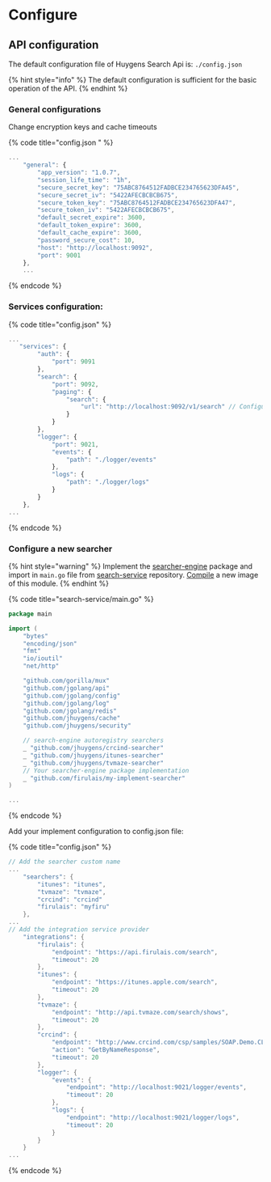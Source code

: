 # Configure

## API configuration

The default configuration file of Huygens Search Api is: `./config.json`

{% hint style="info" %}
The default configuration is sufficient for the basic operation of the API.
{% endhint %}

### General configurations

Change encryption keys and cache timeouts

{% code title="config.json " %}
```javascript
...
    "general": {
        "app_version": "1.0.7",
        "session_life_time": "1h",
        "secure_secret_key": "75ABC8764512FADBCE234765623DFA45",
        "secure_secret_iv": "5422AFECBCBCB675",
        "secure_token_key": "75ABC8764512FADBCE234765623DFA47",
        "secure_token_iv": "5422AFECBCBCB675",
        "default_secret_expire": 3600,
        "default_token_expire": 3600,
        "default_cache_expire": 3600,
        "password_secure_cost": 10,
        "host": "http://localhost:9092",
        "port": 9001
    },
    ...
```
{% endcode %}

### Services configuration:

{% code title="config.json" %}
```javascript
...
   "services": {
        "auth": {
            "port": 9091
        },
        "search": {
            "port": 9092,
            "paging": {
                "search": {
                    "url": "http://localhost:9092/v1/search" // Configure de host in url pagin objects response 
                }
            }
        },
        "logger": {
            "port": 9021,
            "events": {
                "path": "./logger/events"
            },
            "logs": {
                "path": "./logger/logs"
            }
        }
    },
...
```
{% endcode %}

### Configure a new searcher

{% hint style="warning" %}
Implement the [searcher-engine](https://github.com/jhuygens/searcher-engine) package and import in `main.go` file from [search-service](https://github.com/jhuygens/search-service) repository. [Compile](https://docs.docker.com/engine/reference/commandline/build/) a new image of this module.
{% endhint %}

{% code title="search-service/main.go" %}
```go
package main 

import (
	"bytes"
	"encoding/json"
	"fmt"
	"io/ioutil"
	"net/http"

	"github.com/gorilla/mux"
	"github.com/jgolang/api"
	"github.com/jgolang/config"
	"github.com/jgolang/log"
	"github.com/jgolang/redis"
	"github.com/jhuygens/cache"
	"github.com/jhuygens/security"

	// search-engine autoregistry searchers
	_ "github.com/jhuygens/crcind-searcher"
	_ "github.com/jhuygens/itunes-searcher"
	_ "github.com/jhuygens/tvmaze-searcher"
	// Your searcher-engine package implementation
	_ "github.com/firulais/my-implement-searcher"
)

...
```
{% endcode %}

Add your implement configuration to config.json file:

{% code title="config.json" %}
```go
// Add the searcher custom name
...
    "searchers": {
        "itunes": "itunes",
        "tvmaze": "tvmaze",
        "crcind": "crcind"
        "firulais": "myfiru"
    },
...
// Add the integration service provider
    "integrations": {
        "firulais": {
            "endpoint": "https://api.firulais.com/search",
            "timeout": 20
        },
        "itunes": {
            "endpoint": "https://itunes.apple.com/search",
            "timeout": 20
        },
        "tvmaze": {
            "endpoint": "http://api.tvmaze.com/search/shows",
            "timeout": 20
        },
        "crcind": {
            "endpoint": "http://www.crcind.com/csp/samples/SOAP.Demo.CLS",
            "action": "GetByNameResponse",
            "timeout": 20
        },
        "logger": {
            "events": {
                "endpoint": "http://localhost:9021/logger/events",
                "timeout": 20
            },
            "logs": {
                "endpoint": "http://localhost:9021/logger/logs",
                "timeout": 20
            }
        }
    }
...
```
{% endcode %}

